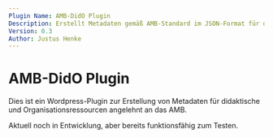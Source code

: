 ```yaml
---
Plugin Name: AMB-DidO Plugin 
Description: Erstellt Metadaten gemäß AMB-Standard im JSON-Format für didaktische und Organisationsressourcen
Version: 0.3
Author: Justus Henke 
---
```

# AMB-DidO Plugin 


 
Dies ist ein Wordpress-Plugin zur Erstellung von Metadaten für didaktische und Organisationsressourcen angelehnt an das AMB.

Aktuell noch in Entwicklung, aber bereits funktionsfähig zum Testen.
